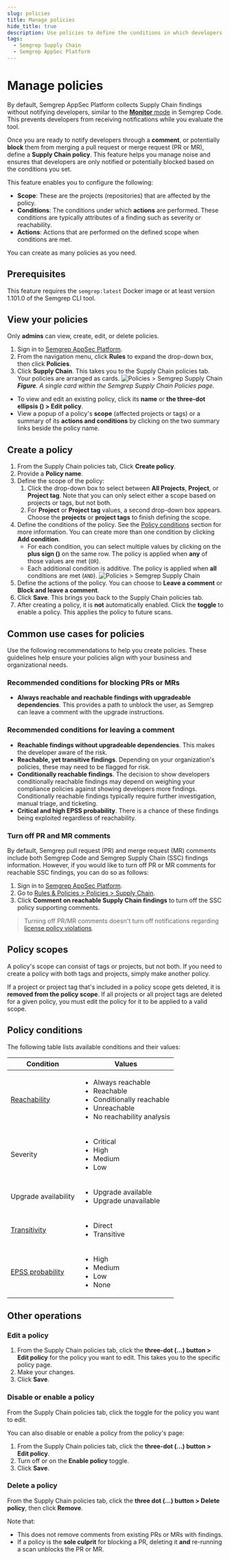 ```yaml
---
slug: policies
title: Manage policies
hide_title: true
description: Use policies to define the conditions in which developers are notified of a finding or potentially blocked from merging their PR or MR.
tags:
  - Semgrep Supply Chain
  - Semgrep AppSec Platform
---
```


# Manage policies

By default, Semgrep AppSec Platform collects Supply Chain findings without notifying developers, similar to the [**Monitor** mode](/semgrep-code/policies#block-a-pr-or-mr-through-rule-modes) in Semgrep Code. This prevents developers from receiving notifications while you evaluate the tool.

Once you are ready to notify developers through a **comment**, or potentially **block** them from merging a pull request or merge request (PR or MR), define a **Supply Chain policy**. This feature helps you manage noise and ensures that developers are only notified or potentially blocked based on the conditions you set.

This feature enables you to configure the following:

- **Scope**: These are the projects (repositories) that are affected by the policy.
- **Conditions**: The conditions under which **actions** are performed. These conditions are typically attributes of a finding such as severity or reachability. 
- **Actions**: Actions that are performed on the defined scope when conditions are met.

You can create as many policies as you need.

## Prerequisites

This feature requires the `semgrep:latest` Docker image or at least version 1.101.0 of the Semgrep CLI tool.

## View your policies

Only **admins** can view, create, edit, or delete policies.

1. Sign in to [<i class="fas fa-external-link fa-xs"></i> Semgrep AppSec Platform](https://semgrep.dev/login).
1. From the navigation menu, click **Rules** to expand the drop-down box, then click **Policies**.
1. Click **Supply Chain**. This takes you to the Supply Chain policies tab. Your policies are arranged as cards.
    ![Policies > Semgrep Supply Chain](/img/ssc-policies-card.png#md-width)
    _**Figure**. A single card within the Semgrep Supply Chain Policies page._

- To view and edit an existing policy, click its **name** or **the three-dot ellipsis (<i class="fas fa-ellipsis-h"></i>) > Edit policy**.
- View a popup of a policy's **scope** (affected projects or tags) or a summary of its **actions and conditions** by clicking on the two summary links beside the policy name.

## Create a policy

1. From the Supply Chain policies tab, Click **<i class="fa-solid fa-plus"></i> Create policy**.
1. Provide a **Policy name**.
1. Define the scope of the policy:
    1. Click the drop-down box to select between **All Projects**, **Project**, or **Project tag**. Note that you can only select either a scope based on projects or tags, but not both.
    1. For **Project** or **Project tag** values, a second drop-down box appears. Choose the **projects** or **project tags** to finish defining the scope.
1. Define the conditions of the policy. See the [Policy conditions](#policy-conditions) section for more information. You can create more than one condition by clicking **Add condition**.
    - For each condition, you can select multiple values by clicking on the **plus sign (<i class="fa-solid fa-plus"></i>)** on the same row. The policy is applied when **any** of those values are met (`OR`).
    - Each additional condition is additive. The policy is applied when **all** conditions are met (`AND`).
      ![Policies > Semgrep Supply Chain](/img/ssc-policies-many-conditions.png)
1. Define the actions of the policy. You can choose to **Leave a comment** or **Block and leave a comment**.
1. Click **Save**. This brings you back to the Supply Chain policies tab.
1. After creating a policy, it is **not** automatically enabled. Click the **<i class="fa-solid fa-toggle-large-on"></i> toggle** to enable a policy. This applies the policy to future scans.

## Common use cases for policies

Use the following recommendations to help you create policies. These guidelines help ensure your policies align with your business and organizational needs.

### Recommended conditions for blocking PRs or MRs

- **Always reachable and reachable findings with upgradeable dependencies**. This provides a path to unblock the user, as Semgrep can leave a comment with the upgrade instructions.

### Recommended conditions for leaving a comment

- **Reachable findings without upgradeable dependencies**. This makes the developer aware of the risk.
- **Reachable, yet transitive findings**. Depending on your organization's policies, these may need to be flagged for risk.
- **Conditionally reachable findings**. The decision to show developers conditionally reachable findings may depend on weighing your compliance policies against showing developers more findings. Conditionally reachable findings typically require further investigation, manual triage, and ticketing.
- **Critical and high EPSS probability**. There is a chance of these findings being exploited regardless of reachability.

### Turn off PR and MR comments

By default, Semgrep pull request (PR) and merge request (MR) comments include both Semgrep Code and Semgrep Supply Chain (SSC) findings information. However, if you would like to turn off PR or MR comments for reachable SSC findings, you can do so as follows:

1. Sign in to [Semgrep AppSec Platform](https://semgrep.dev/login).
2. Go to [Rules & Policies > Policies > Supply Chain](https://semgrep.dev/orgs/-/policies/supply-chain).
1. Click <i class="fa-solid fa-toggle-large-on"></i> **Comment on reachable Supply Chain findings** to turn off the SSC policy supporting comments.

> Turning off PR/MR comments doesn't turn off notifications regarding [license policy violations](/semgrep-supply-chain/license-compliance).

## Policy scopes

A policy's scope can consist of tags or projects, but not both. If you need to create a policy with both tags and projects, simply make another policy.

If a project or project tag that's included in a policy scope gets deleted, it is **removed from the policy scope**. If all projects or all project tags are deleted for a given policy, you must edit the policy for it to be applied to a valid scope.

## Policy conditions

The following table lists available conditions and their values:

| Condition | Values|
| -------  | ------ |
| [Reachability](/semgrep-supply-chain/glossary#reachability)      | <ul><li>Always reachable</li><li>Reachable</li><li>Conditionally reachable</li> <li>Unreachable</li> <li>No reachability analysis</li> </ul>       |
| Severity         | <ul><li>Critical</li><li>High</li><li>Medium</li><li>Low</li>  </ul>      |
| Upgrade availability         | <ul> <li>Upgrade available</li> <li>Upgrade unavailable</li> </ul>       |
| [Transitivity](/semgrep-supply-chain/glossary#transitivity)  | <ul><li>Direct</li> <li>Transitive</li></ul> |
| [EPSS probability](/semgrep-supply-chain/glossary#epss-probability)  | <ul> <li>High</li><li>Medium</li><li>Low</li><li>None</li> </ul>   |

## Other operations

### Edit a policy

1. From the Supply Chain policies tab, click the **three-dot (...) button > Edit policy** for the policy you want to edit. This takes you to the specific policy page.
1. Make your changes.
1. Click **Save**.

### Disable or enable a policy

From the Supply Chain policies tab, click the toggle for the policy you want to edit.

You can also disable or enable a policy from the policy's page:

1. From the Supply Chain policies tab, click the **three-dot (...) button > Edit policy**.
1. Turn off or on the **Enable policy** toggle.
1. Click **Save**.

### Delete a policy

From the Supply Chain policies tab, click the **three dot (...) button > Delete policy**, then click **Remove**.

Note that: 

- This does not remove comments from existing PRs or MRs with findings.
- If a policy is the **sole culprit** for blocking a PR, deleting it **and** re-running a scan unblocks the PR or MR.
